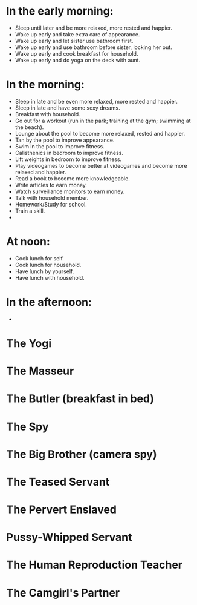 # In the early morning:
- Sleep until later and be more relaxed, more rested and happier.
- Wake up early and take extra care of appearance.
- Wake up early and let sister use bathroom first.
- Wake up early and use bathroom before sister, locking her out.
- Wake up early and cook breakfast for household.
- Wake up early and do yoga on the deck with aunt.
# In the morning:
- Sleep in late and be even more relaxed, more rested and happier.
- Sleep in late and have some sexy dreams.
- Breakfast with household.
- Go out for a workout (run in the park; training at the gym; swimming at the beach).
- Lounge about the pool to become more relaxed, rested and happier.
- Tan by the pool to improve appearance.
- Swim in the pool to improve fitness.
- Calisthenics in bedroom to improve fitness.
- Lift weights in bedroom to improve fitness.
- Play videogames to become better at videogames and become more relaxed and happier.
- Read a book to become more knowledgeable.
- Write articles to earn money.
- Watch surveillance monitors to earn money.
- Talk with household member.
- Homework/Study for school.
- Train a skill.
- 
# At noon:
- Cook lunch for self.
- Cook lunch for household.
- Have lunch by yourself.
- Have lunch with household.
# In the afternoon:
- 


# The Yogi
# The Masseur
# The Butler (breakfast in bed)
# The Spy
# The Big Brother (camera spy)
# The Teased Servant
# The Pervert Enslaved
# Pussy-Whipped Servant
# The Human Reproduction Teacher
# The Camgirl's Partner


